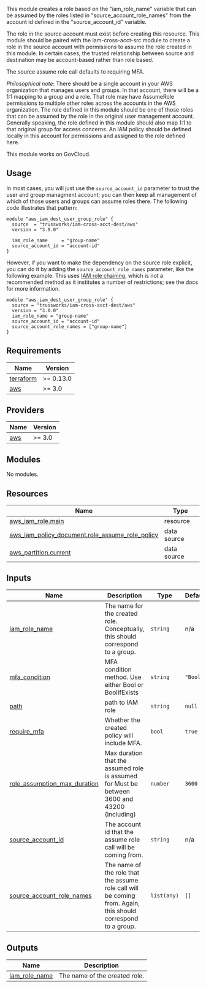 This module creates a role based on the "iam_role_name" variable that can be assumed by the roles listed in "source_account_role_names" from the account id defined in the "source_account_id" variable.

The role in the source account must exist before creating this resource. This module should be paired with the iam-cross-acct-src module to create a role in the source account with permissions to assume the role created in this module. In certain cases, the trusted relationship between source and destination may be account-based rather than role based.

The source assume role call defaults to requiring MFA.

_Philosophical note_: There should be a single account in your AWS organization that manages users and groups. In that account, there will be a 1:1 mapping to a group and a role. That role may have AssumeRole permissions to multiple other roles across the accounts in the AWS organization.
The role defined in this module should be one of those roles that can be assumed by the role in the original user management account.
Generally speaking, the role defined in this module should also map 1:1 to that original group for access concerns. An IAM policy should be defined locally in this account for permissions and assigned to the role defined here.

This module works on GovCloud.


## Usage

In most cases, you will just use the `source_account_id` parameter to trust the user and group managment account; you can then keep all management of which of those users and groups can assume roles there. The following code illustrates that pattern:

```hcl
module "aws_iam_dest_user_group_role" {
  source  = "trussworks/iam-cross-acct-dest/aws"
  version = "3.0.0"

  iam_role_name     = "group-name"
  source_account_id = "account-id"
}

```

However, if you want to make the dependency on the source role explicit, you can do it by adding the `source_account_role_names` parameter, like the following example. This uses [IAM role chaining](https://docs.aws.amazon.com/IAM/latest/UserGuide/id_roles_terms-and-concepts.html), which is not a recommended method as it institutes a number of restrictions; see the docs for more information.

```hcl
module "aws_iam_dest_user_group_role" {
  source = "trussworks/iam-cross-acct-dest/aws"
  version = "3.0.0"
  iam_role_name = "group-name"
  source_account_id = "account-id"
  source_account_role_names = ["group-name"]
}
```

<!-- BEGINNING OF PRE-COMMIT-TERRAFORM DOCS HOOK -->
## Requirements

| Name | Version |
|------|---------|
| <a name="requirement_terraform"></a> [terraform](#requirement\_terraform) | >= 0.13.0 |
| <a name="requirement_aws"></a> [aws](#requirement\_aws) | >= 3.0 |

## Providers

| Name | Version |
|------|---------|
| <a name="provider_aws"></a> [aws](#provider\_aws) | >= 3.0 |

## Modules

No modules.

## Resources

| Name | Type |
|------|------|
| [aws_iam_role.main](https://registry.terraform.io/providers/hashicorp/aws/latest/docs/resources/iam_role) | resource |
| [aws_iam_policy_document.role_assume_role_policy](https://registry.terraform.io/providers/hashicorp/aws/latest/docs/data-sources/iam_policy_document) | data source |
| [aws_partition.current](https://registry.terraform.io/providers/hashicorp/aws/latest/docs/data-sources/partition) | data source |

## Inputs

| Name | Description | Type | Default | Required |
|------|-------------|------|---------|:--------:|
| <a name="input_iam_role_name"></a> [iam\_role\_name](#input\_iam\_role\_name) | The name for the created role. Conceptually, this should correspond to a group. | `string` | n/a | yes |
| <a name="input_mfa_condition"></a> [mfa\_condition](#input\_mfa\_condition) | MFA condition method. Use either Bool or BoolIfExists | `string` | `"Bool"` | no |
| <a name="input_path"></a> [path](#input\_path) | path to IAM role | `string` | `null` | no |
| <a name="input_require_mfa"></a> [require\_mfa](#input\_require\_mfa) | Whether the created policy will include MFA. | `bool` | `true` | no |
| <a name="input_role_assumption_max_duration"></a> [role\_assumption\_max\_duration](#input\_role\_assumption\_max\_duration) | Max duration that the assumed role is assumed for Must be between 3600 and 43200 (including) | `number` | `3600` | no |
| <a name="input_source_account_id"></a> [source\_account\_id](#input\_source\_account\_id) | The account id that the assume role call will be coming from. | `string` | n/a | yes |
| <a name="input_source_account_role_names"></a> [source\_account\_role\_names](#input\_source\_account\_role\_names) | The name of the role that the assume role call will be coming from. Again, this should correspond to a group. | `list(any)` | `[]` | no |

## Outputs

| Name | Description |
|------|-------------|
| <a name="output_iam_role_name"></a> [iam\_role\_name](#output\_iam\_role\_name) | The name of the created role. |
<!-- END OF PRE-COMMIT-TERRAFORM DOCS HOOK -->
